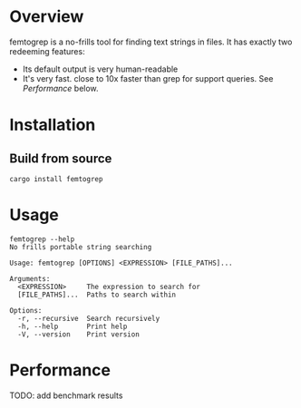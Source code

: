 # Overview

femtogrep is a no-frills tool for finding text strings in files.
It has exactly two redeeming features:

- Its default output is very human-readable
- It's very fast. close to 10x faster than grep for support queries. See _Performance_ below.

# Installation

## Build from source

```shell
cargo install femtogrep
```

# Usage

```
femtogrep --help
No frills portable string searching

Usage: femtogrep [OPTIONS] <EXPRESSION> [FILE_PATHS]...

Arguments:
  <EXPRESSION>     The expression to search for
  [FILE_PATHS]...  Paths to search within

Options:
  -r, --recursive  Search recursively
  -h, --help       Print help
  -V, --version    Print version
```

# Performance

TODO: add benchmark results
